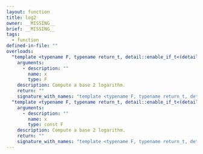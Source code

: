 ```yaml
---
layout: function
title: log2
owner: __MISSING__
brief: __MISSING__
tags:
  - function
defined-in-file: ""
overloads:
  "template <typename F, typename return_t, detail::enable_if_t<(detail::builtin::is_genfloat<F>::value), int> >\nreturn_t log2(F)":
    arguments:
      - description: ""
        name: x
        type: F
    description: Compute a base 2 logarithm.
    return: ""
    signature_with_names: "template <typename F, typename return_t, detail::enable_if_t<(detail::builtin::is_genfloat<F>::value), int> >\nreturn_t log2(F x)"
  "template <typename F, typename return_t, detail::enable_if_t<(detail::builtin::is_genfloatf<F>::value), int> >\nreturn_t log2(const F)":
    arguments:
      - description: ""
        name: x
        type: const F
    description: Compute a base 2 logarithm.
    return: ""
    signature_with_names: "template <typename F, typename return_t, detail::enable_if_t<(detail::builtin::is_genfloatf<F>::value), int> >\nreturn_t log2(const F x)"
---
```

